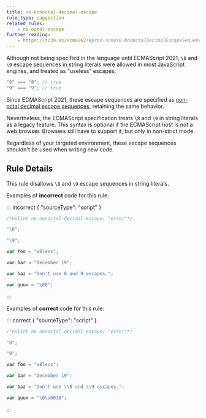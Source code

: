 ```yaml
---
title: no-nonoctal-decimal-escape
rule_type: suggestion
related_rules:
    - no-octal-escape
further_reading:
    - https://tc39.es/ecma262/#prod-annexB-NonOctalDecimalEscapeSequence
---
```


Although not being specified in the language until ECMAScript 2021, `\8` and `\9` escape sequences in string literals were allowed in most JavaScript engines, and treated as "useless" escapes:

```js
"8" === "8"; // true
"9" === "9"; // true
```

Since ECMAScript 2021, these escape sequences are specified as [non-octal decimal escape sequences](https://tc39.es/ecma262/#prod-annexB-NonOctalDecimalEscapeSequence), retaining the same behavior.

Nevertheless, the ECMAScript specification treats `\8` and `\9` in string literals as a legacy feature. This syntax is optional if the ECMAScript host is not a web browser. Browsers still have to support it, but only in non-strict mode.

Regardless of your targeted environment, these escape sequences shouldn't be used when writing new code.

## Rule Details

This rule disallows `\8` and `\9` escape sequences in string literals.

Examples of **incorrect** code for this rule:

::: incorrect { "sourceType": "script" }

```js
/*eslint no-nonoctal-decimal-escape: "error"*/

"\8";

"\9";

var foo = "w8less";

var bar = "December 19";

var baz = "Don't use 8 and 9 escapes.";

var quux = "\08";
```

:::

Examples of **correct** code for this rule:

::: correct { "sourceType": "script" }

```js
/*eslint no-nonoctal-decimal-escape: "error"*/

"8";

"9";

var foo = "w8less";

var bar = "December 19";

var baz = "Don't use \\8 and \\9 escapes.";

var quux = "\0\u0038";
```

:::
